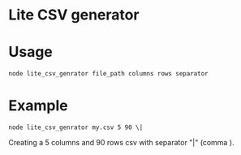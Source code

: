 Lite CSV generator
==================

# Usage

```node lite_csv_genrator file_path columns rows separator```

# Example

```node lite_csv_genrator my.csv 5 90 \|```

Creating a 5 columns and 90 rows csv with separator "|" (comma ).
